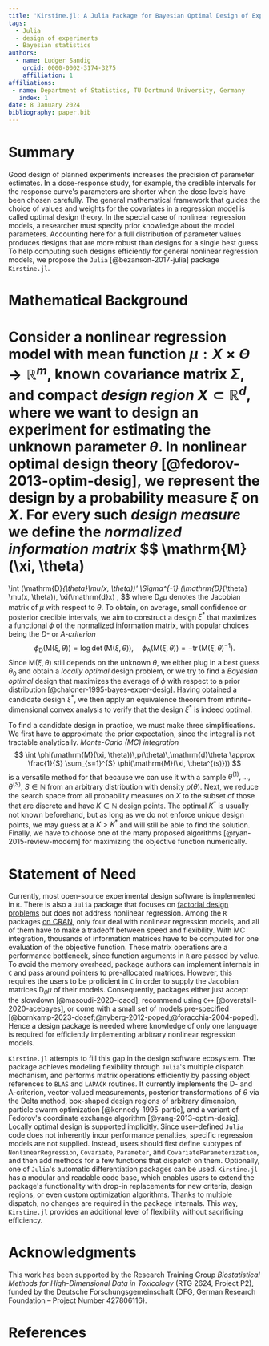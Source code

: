 ```yaml
---
title: 'Kirstine.jl: A Julia Package for Bayesian Optimal Design of Experiments'
tags:
  - Julia
  - design of experiments
  - Bayesian statistics
authors:
  - name: Ludger Sandig
    orcid: 0000-0002-3174-3275
    affiliation: 1
affiliations:
 - name: Department of Statistics, TU Dortmund University, Germany
   index: 1
date: 8 January 2024
bibliography: paper.bib
---
```


# Summary

Good design of planned experiments increases the precision of parameter estimates.
In a dose-response study,
for example,
the credible intervals for the response curve's parameters are shorter
when the dose levels have been chosen carefully.
The general mathematical framework
that guides the choice of values and weights for the covariates in a regression model
is called optimal design theory.
In the special case of nonlinear regression models,
a researcher must specify prior knowledge about the model parameters.
Accounting here for a full distribution of parameter values
produces designs
that are more robust
than designs for a single best guess.
To help computing such designs efficiently for general nonlinear regression models,
we propose the `Julia` [@bezanson-2017-julia] package `Kirstine.jl`.

# Mathematical Background

Consider a nonlinear regression model with mean function $\mu : X \times \Theta \to \mathbb{R}^m$,
known covariance matrix $\Sigma$,
and compact _design region_ $X \subset \mathbb{R}^d$,
where we want to design an experiment for estimating the unknown parameter $\theta$.
In nonlinear optimal design theory [@fedorov-2013-optim-desig],
we represent the design by a probability measure $\xi$ on $X$.
For every such _design measure_ we define the _normalized information matrix_
$$
\mathrm{M}(\xi, \theta)
=
\int (\mathrm{D}_{\theta}\mu(x, \theta))'
\Sigma^{-1}
(\mathrm{D}_{\theta} \mu(x, \theta))\, \xi(\mathrm{d}x) ,
$$
where $\mathrm{D}_{\theta}\mu$ denotes the Jacobian matrix of $\mu$ with respect to $\theta$.
To obtain, on average, small confidence or posterior credible intervals,
we aim to construct a design $\xi^*$
that maximizes a functional $\phi$ of the normalized information matrix,
with popular choices being the *D-* or *A-criterion*
$$
\phi_{\mathrm{D}}(\mathrm{M}(\xi, \theta))=\log\det(\mathrm{M}(\xi, \theta)),
\quad
\phi_{\mathrm{A}}(\mathrm{M}(\xi, \theta))=-\operatorname{tr}(\mathrm{M}(\xi, \theta)^{-1}).
$$
Since $\mathrm{M}(\xi, \theta)$ still depends on the unknown $\theta$,
we either plug in a best guess $\theta_0$
and obtain a _locally optimal_ design problem,
or we try to find a _Bayesian optimal_ design
that maximizes the average of $\phi$ with respect to a prior distribution [@chaloner-1995-bayes-exper-desig].
Having obtained a candidate design $\xi^*$,
we then apply an equivalence theorem from infinite-dimensional convex analysis
to verify
that the design $\xi^*$ is indeed optimal.

To find a candidate design in practice,
we must make three simplifications.
We first have to approximate the prior expectation,
since the integral is not tractable analytically.
*Monte-Carlo (MC) integration*
$$
\int \phi(\mathrm{M}(\xi, \theta))\,p(\theta)\,\mathrm{d}\theta
\approx
\frac{1}{S} \sum_{s=1}^{S} \phi(\mathrm{M}(\xi, \theta^{(s)}))
$$
is a versatile method for that
because we can use it with a sample
$\theta^{(1)},\dots,\theta^{(S)}$, $S\in\mathbb{N}$
from an arbitrary distribution with density $p(\theta)$.
Next,
we reduce the search space from all probability measures on $X$
to the subset of those
that are discrete
and have $K\in\mathbb{N}$ design points.
The optimal $K^*$ is usually not known beforehand,
but as long as we do not enforce unique design points,
we may guess at a $K > K^*$ and will still be able to find the solution.
Finally,
we have to choose one of the many proposed algorithms [@ryan-2015-review-modern]
for maximizing the objective function numerically.

# Statement of Need

Currently, most open-source experimental design software is implemented in `R`.
There is also a `Julia` package that focuses on
[factorial design problems](https://github.com/phrb/ExperimentalDesign.jl)
but does not address nonlinear regression.
Among the `R` packages [on CRAN](https://cran.r-project.org/view=ExperimentalDesign),
only four deal with nonlinear regression models,
and all of them have to make a tradeoff between speed and flexibility.
With MC integration,
thousands of information matrices have to be computed for one evaluation of the objective function.
These matrix operations are a performance bottleneck,
since function arguments in `R` are passed by value.
To avoid the memory overhead,
package authors can implement internals in `C`
and pass around pointers to pre-allocated matrices.
However,
this requires the users to be proficient in `C`
in order to supply the Jacobian matrices $\mathrm{D}_{\theta}\mu$ of their models.
Consequently,
packages either just accept the slowdown
[@masoudi-2020-icaod],
recommend using `C++`
[@overstall-2020-acebayes],
or come with a small set of models pre-specified
[@bornkamp-2023-dosef;@nyberg-2012-poped;@foracchia-2004-poped].
Hence a design package is needed
where knowledge of only one language is required
for efficiently implementing arbitrary nonlinear regression models.

`Kirstine.jl` attempts to fill this gap in the design software ecosystem.
The package achieves modeling flexibility through `Julia`'s multiple dispatch mechanism,
and performs matrix operations efficiently by passing object references to `BLAS` and `LAPACK` routines.
It currently implements
the D- and A-criterion,
vector-valued measurements,
posterior transformations of $\theta$ via the Delta method,
box-shaped design regions of arbitrary dimension,
particle swarm optimization [@kennedy-1995-partic],
and a variant of Fedorov's coordinate exchange algorithm [@yang-2013-optim-desig].
Locally optimal design is supported implicitly.
Since user-defined `Julia` code does not inherently incur performance penalties,
specific regression models are not supplied.
Instead,
users should first define subtypes of `NonlinearRegression`, `Covariate`, `Parameter`, and `CovariateParameterization`,
and then add methods for a few functions
that dispatch on them.
Optionally,
one of `Julia`'s automatic differentiation packages can be used.
`Kirstine.jl` has a modular and readable code base,
which enables users to extend the package's functionality
with drop-in replacements for new criteria,
design regions,
or even custom optimization algorithms.
Thanks to multiple dispatch,
no changes are required in the package internals.
This way, `Kirstine.jl` provides an additional level of flexibility without sacrificing efficiency.

# Acknowledgments

This work has been supported by the Research Training Group
_Biostatistical Methods for High-Dimensional Data in Toxicology_
(RTG 2624, Project P2), funded by the Deutsche Forschungsgemeinschaft
(DFG, German Research Foundation – Project Number 427806116).

# References
